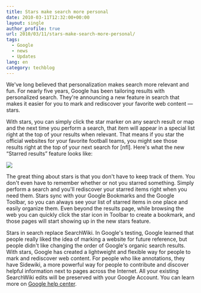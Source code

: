 ```yaml
---
title: Stars make search more personal
date: 2010-03-11T12:32:00+00:00
layout: single
author_profile: true
url: 2010/03/11/stars-make-search-more-personal/
tags:
  - Google
  - news
  - Updates
lang: en
category: techblog
---
```

We've long believed that personalization makes search more relevant and fun. For nearly five years, Google has been tailoring results with personalized search. They're announcing a new feature in search that makes it easier for you to mark and rediscover your favorite web content — stars.

With stars, you can simply click the star marker on any search result or map and the next time you perform a search, that item will appear in a special list right at the top of your results when relevant. That means if you star the official websites for your favorite football teams, you might see those results right at the top of your next search for [nfl]. Here's what the new “Starred results” feature looks like:

[![](http://2.bp.blogspot.com/_vaUVXcmC3OI/S5jal9x0bgI/AAAAAAAABPs/yfWIh0h4PY4/s400/st1.png)](http://2.bp.blogspot.com/_vaUVXcmC3OI/S5jal9x0bgI/AAAAAAAABPs/yfWIh0h4PY4/s1600-h/st1.png)

The great thing about stars is that you don't have to keep track of them. You don't even have to remember whether or not you starred something. Simply perform a search and you'll rediscover your starred items right when you need them. Stars sync with your Google Bookmarks and the Google Toolbar, so you can always see your list of starred items in one place and easily organize them. Even beyond the results page, while browsing the web you can quickly click the star icon in Toolbar to create a bookmark, and those pages will start showing up in the new stars feature.

Stars in search replace SearchWiki. In Google's testing, Google learned that people really liked the idea of marking a website for future reference, but people didn't like changing the order of Google's organic search results. With stars, Google has created a lightweight and flexible way for people to mark and rediscover web content. For people who like annotations, they have Sidewiki, a more powerful way for people to contribute and discover helpful information next to pages across the Internet. All your existing SearchWiki edits will be preserved with your Google Account. You can learn more on [Google help center](http://www.google.com/support/websearch/bin/answer.py?answer=115764).